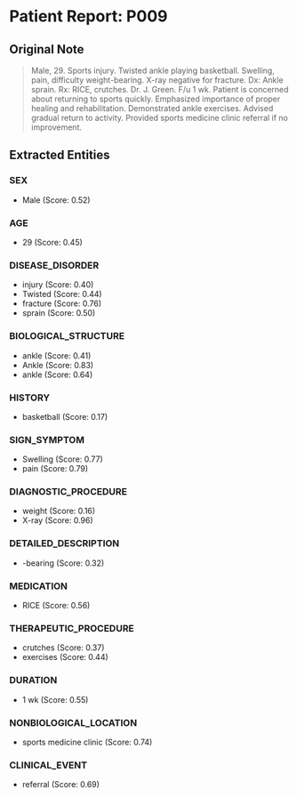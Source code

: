 # Patient Report: P009

## Original Note

> Male, 29. Sports injury. Twisted ankle playing basketball. Swelling, pain, difficulty weight-bearing. X-ray negative for fracture. Dx: Ankle sprain. Rx: RICE, crutches. Dr. J. Green. F/u 1 wk. Patient is concerned about returning to sports quickly. Emphasized importance of proper healing and rehabilitation. Demonstrated ankle exercises. Advised gradual return to activity. Provided sports medicine clinic referral if no improvement.

## Extracted Entities

### SEX

- Male (Score: 0.52)

### AGE

- 29 (Score: 0.45)

### DISEASE_DISORDER

- injury (Score: 0.40)
- Twisted (Score: 0.44)
- fracture (Score: 0.76)
- sprain (Score: 0.50)

### BIOLOGICAL_STRUCTURE

- ankle (Score: 0.41)
- Ankle (Score: 0.83)
- ankle (Score: 0.64)

### HISTORY

- basketball (Score: 0.17)

### SIGN_SYMPTOM

- Swelling (Score: 0.77)
- pain (Score: 0.79)

### DIAGNOSTIC_PROCEDURE

- weight (Score: 0.16)
- X-ray (Score: 0.96)

### DETAILED_DESCRIPTION

- -bearing (Score: 0.32)

### MEDICATION

- RICE (Score: 0.56)

### THERAPEUTIC_PROCEDURE

- crutches (Score: 0.37)
- exercises (Score: 0.44)

### DURATION

- 1 wk (Score: 0.55)

### NONBIOLOGICAL_LOCATION

- sports medicine clinic (Score: 0.74)

### CLINICAL_EVENT

- referral (Score: 0.69)


